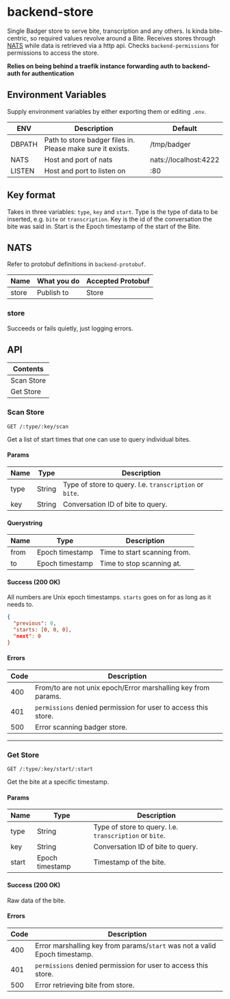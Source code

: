 # backend-store

Single Badger store to serve bite, transcription and any others. Is kinda bite-centric, so required values revolve around a Bite. Receives stores through [NATS](https://nats.io) while data is retrieved via a http api. Checks `backend-permissions` for permissions to access the store.

**Relies on being behind a traefik instance forwarding auth to backend-auth for authentication**

## Environment Variables

Supply environment variables by either exporting them or editing ```.env```.

| ENV | Description | Default |
| ---- | ----------- | ------- |
| DBPATH | Path to store badger files in. Please make sure it exists. | /tmp/badger |
| NATS | Host and port of nats | nats://localhost:4222 |
| LISTEN | Host and port to listen on | :80 |

## Key format

Takes in three variables: ```type```, ```key``` and ```start```. Type is the type of data to be inserted, e.g. ```bite``` or ```transcription```. Key is the id of the conversation the bite was said in. Start is the Epoch timestamp of the start of the Bite.

## NATS

Refer to protobuf definitions in ```backend-protobuf```.

| Name | What you do | Accepted Protobuf |
| ---- | ----------- | ----------------- |
| store | Publish to | Store |

### store

Succeeds or fails quietly, just logging errors.

## API

| Contents |
| -------- |
| Scan Store |
| Get Store |

### Scan Store

```
GET /:type/:key/scan
```

Get a list of start times that one can use to query individual bites.

#### Params

| Name | Type | Description |
| ---- | ---- | ----------- |
| type | String | Type of store to query. I.e. `transcription` or `bite`. |
| key | String | Conversation ID of bite to query. |

#### Querystring

| Name | Type | Description |
| ---- | ---- | ----------- |
| from | Epoch timestamp | Time to start scanning from. |
| to | Epoch timestamp | Time to stop scanning at. |

#### Success (200 OK)

All numbers are Unix epoch timestamps. `starts` goes on for as long as it needs to.

```json
{
  "previous": 0,
  "starts: [0, 0, 0],
  "next": 0
}
```

#### Errors

| Code | Description |
| ---- | ----------- |
| 400 | From/to are not unix epoch/Error marshalling key from params. |
| 401 | `permissions` denied permission for user to access this store. |
| 500 | Error scanning badger store. |

---

### Get Store

```
GET /:type/:key/start/:start
```

Get the bite at a specific timestamp.

#### Params

| Name | Type | Description |
| ---- | ---- | ----------- |
| type | String | Type of store to query. I.e. `transcription` or `bite`. |
| key | String | Conversation ID of bite to query. |
| start | Epoch timestamp | Timestamp of the bite. |

#### Success (200 OK)

Raw data of the bite.

#### Errors

| Code | Description |
| ---- | ----------- |
| 400 | Error marshalling key from params/`start` was not a valid Epoch timestamp. |
| 401 | `permissions` denied permission for user to access this store. |
| 500 | Error retrieving bite from store. |
